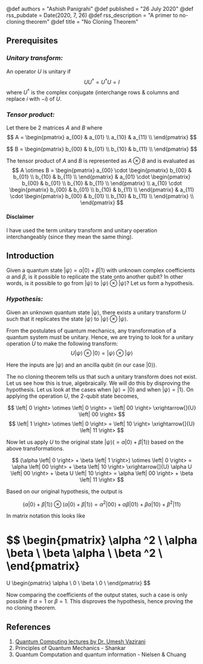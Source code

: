 @def authors = "Ashish Panigrahi"
@def published = "26 July 2020"
@def rss_pubdate = Date(2020, 7, 26)
@def rss_description = "A primer to no-cloning theorem"
@def title = "No Cloning Theorem"

## Prerequisites

### *Unitary transform:*
An operator $U$ is unitary if
$$
U U^\dagger = U^\dagger U = I
$$
where $U^\dagger$ is the complex conjugate (interchange rows & columns and replace $i$ with $-i$) of $U$.

### *Tensor product:*
Let there be 2 matrices $A$ and $B$ where
$$
A =
\begin{pmatrix}
a_{00} & a_{01} \\
a_{10} & a_{11} \\
\end{pmatrix}
$$

$$
B =
\begin{pmatrix}
b_{00} & b_{01} \\
b_{10} & b_{11} \\
\end{pmatrix}
$$

The tensor product of $A$ and $B$ is represented as $A \otimes B$ and is evaluated as
$$
A \otimes B =
\begin{pmatrix}
a_{00} \cdot
\begin{pmatrix}
b_{00} & b_{01} \\
b_{10} & b_{11} \\
\end{pmatrix}
&
a_{01} \cdot
\begin{pmatrix}
b_{00} & b_{01} \\
b_{10} & b_{11} \\
\end{pmatrix}
\\
a_{10} \cdot
\begin{pmatrix}
b_{00} & b_{01} \\
b_{10} & b_{11} \\
\end{pmatrix}
&
a_{11} \cdot
\begin{pmatrix}
b_{00} & b_{01} \\
b_{10} & b_{11} \\
\end{pmatrix}
\\
\end{pmatrix}
$$

#### Disclaimer
I have used the term unitary transform and unitary operation interchangeably (since they mean the same thing).

## Introduction
Given a quantum state $\left| \psi \right> = \alpha \left| 0 \right> + \beta \left| 1 \right>$ with unknown complex coefficients $\alpha$ and $\beta$, is it possible to replicate the state onto another qubit? In other words, is it possible to go from $\left| \psi \right>$ to $\left| \psi \right> \otimes \left| \psi \right>$? Let us form a hypothesis.

### *Hypothesis:*
Given an unknown quantum state $\left| \psi \right>$, there exists a unitary transform $U$ such that it replicates the state $\left| \psi \right>$ to $\left| \psi \right> \otimes \left| \psi \right>$.

From the postulates of quantum mechanics, any transformation of a quantum system must be unitary. Hence, we are trying to look for a unitary operation $U$ to make the following transform:
$$
U \left| \psi \right> \otimes \left| 0 \right> = \left| \psi \right> \otimes \left| \psi \right>
$$

Here the inputs are $\left| \psi \right>$ and an ancilla qubit (in our case $\left | 0 \right>$).

The no cloning theorem tells us that such a unitary transform does not exist. Let us see how this is true, algebraically. We will do this by disproving the hypothesis. Let us look at the cases when $\left| \psi \right> = \left| 0 \right>$ and when $\left| \psi \right> = \left| 1 \right>$. On applying the operation $U$, the 2-qubit state becomes,

$$
\left| 0 \right> \otimes \left| 0 \right> = \left| 00 \right> \xrightarrow[]{U} \left| 00 \right>
$$
$$
\left| 1 \right> \otimes \left| 0 \right> = \left| 10 \right> \xrightarrow[]{U} \left| 11 \right>
$$

Now let us apply $U$ to the original state $\left| \psi \right> (= \alpha \left| 0 \right> + \beta \left| 1 \right>)$ based on the above transformations.

$$
(\alpha \left| 0 \right> + \beta \left| 1 \right>) \otimes \left| 0 \right> = \alpha \left| 00 \right> + \beta \left| 10 \right> \xrightarrow[]{U} \alpha U \left| 00 \right> + \beta U \left| 10 \right> = \alpha \left| 00 \right> + \beta \left| 11 \right>
$$

Based on our original hypothesis, the output is

$$
(\alpha \left| 0 \right> + \beta \left| 1 \right>) \otimes (\alpha \left| 0 \right> + \beta \left| 1 \right>) = \alpha ^2 \left| 00 \right> + \alpha \beta \left| 01 \right> + \beta \alpha \left| 10 \right> + \beta ^2 \left| 11 \right>
$$

In matrix notation this looks like

$$
\begin{pmatrix}
\alpha ^2 \\
\alpha \beta \\
\beta \alpha \\
\beta ^2 \\
\end{pmatrix}
=
U
\begin{pmatrix}
\alpha \\
0 \\
\beta \\
0 \\
\end{pmatrix}
$$

Now comparing the coefficients of the output states, such a case is only possible if $\alpha = 1$ or $\beta = 1$. This disproves the hypothesis, hence proving the no cloning theorem.


## References

1. [Quantum Computing lectures by Dr. Umesh Vazirani](https://www.youtube.com/watch?v=1X7CDd1lvR0&list=PLXEJgM3ycgQW5ysL69uaEdPoof4it6seB)
2. Principles of Quantum Mechanics - Shankar
3. Quantum Computation and quantum information - Nielsen & Chuang
